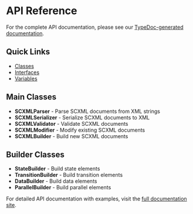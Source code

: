 # API Reference

For the complete API documentation, please see our [TypeDoc-generated documentation](https://caweinshenker.github.io/scxml-js/).

## Quick Links

- [Classes](https://caweinshenker.github.io/scxml-js/classes.html)
- [Interfaces](https://caweinshenker.github.io/scxml-js/interfaces.html)
- [Variables](https://caweinshenker.github.io/scxml-js/variables.html)

## Main Classes

- **SCXMLParser** - Parse SCXML documents from XML strings
- **SCXMLSerializer** - Serialize SCXML documents to XML 
- **SCXMLValidator** - Validate SCXML documents
- **SCXMLModifier** - Modify existing SCXML documents
- **SCXMLBuilder** - Build new SCXML documents

## Builder Classes

- **StateBuilder** - Build state elements
- **TransitionBuilder** - Build transition elements  
- **DataBuilder** - Build data elements
- **ParallelBuilder** - Build parallel elements

For detailed API documentation with examples, visit the [full documentation site](https://caweinshenker.github.io/scxml-js/).
